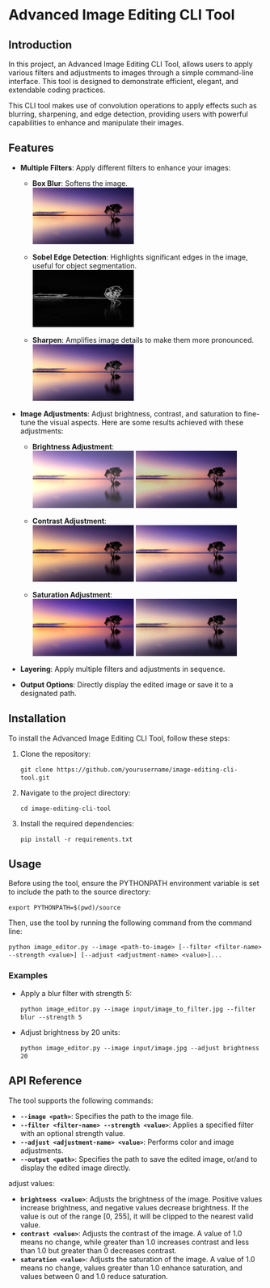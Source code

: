 # Advanced Image Editing CLI Tool

## Introduction

In this project, an Advanced Image Editing CLI Tool, allows users to apply various filters and adjustments to images through a simple command-line interface. This tool is designed to demonstrate efficient, elegant, and extendable coding practices.

This CLI tool makes use of convolution operations to apply effects such as blurring, sharpening, and edge detection, providing users with powerful capabilities to enhance and manipulate their images.

## Features

- **Multiple Filters**: Apply different filters to enhance your images:
  - **Box Blur**: Softens the image.
    <br>
    <img src="../docs/Images/blurred_image_result.jpg" alt="Box Blur Example" title="Box Blur Result" width="200"/>
  
  - **Sobel Edge Detection**: Highlights significant edges in the image, useful for object segmentation.
    <br>
    <img src="../docs/Images/edge_detected_image_result.jpg" alt="Sobel Edge Detection Example" title="Sobel Edge Detection Result" width="200"/>

  - **Sharpen**: Amplifies image details to make them more pronounced.
    <br>
    <img src="../docs/Images/sharpened_image_result.jpg" alt="Sharpen Example" title="Sharpen Result" width="200"/>

    
- **Image Adjustments**: Adjust brightness, contrast, and saturation to fine-tune the visual aspects. Here are some results achieved with these adjustments:

  - **Brightness Adjustment**:
    <br>
    <img src="../docs/Images/brightened_image_result.jpg" alt="Increased Brightness" title="Increased Brightness Result" width="200"/>
    <img src="../docs/Images/darkened_image_result.jpg" alt="Decreased Brightness" title="Decreased Brightness Result" width="200"/>

  - **Contrast Adjustment**:
    <br>
    <img src="../docs/Images/high_contrast_image_result.jpg" alt="Increased Contrast" title="Increased Contrast Result" width="200"/>
    <img src="../docs/Images/low_contrast_image_result.jpg" alt="Decreased Contrast" title="Decreased Contrast Result" width="200"/>

  - **Saturation Adjustment**:
    <br>
    <img src="../docs/Images/saturated_image_result.jpg" alt="Increased Saturation" title="Increased Saturation Result" width="200"/>
    <img src="../docs/Images/desaturated_image_result.jpg" alt="Decreased Saturation" title="Decreased Saturation Result" width="200"/>

- **Layering**: Apply multiple filters and adjustments in sequence.
- **Output Options**: Directly display the edited image or save it to a designated path.

## Installation

To install the Advanced Image Editing CLI Tool, follow these steps:

1. Clone the repository:
   ```
   git clone https://github.com/yourusername/image-editing-cli-tool.git
   ```
2. Navigate to the project directory:
   ```
   cd image-editing-cli-tool
   ```
3. Install the required dependencies:
   ```
   pip install -r requirements.txt
   ```

## Usage
Before using the tool, ensure the PYTHONPATH environment variable is set to include the path to the source directory:
```
export PYTHONPATH=$(pwd)/source
```
Then, use the tool by running the following command from the command line:

```
python image_editor.py --image <path-to-image> [--filter <filter-name> --strength <value>] [--adjust <adjustment-name> <value>]...
```

### Examples

- Apply a blur filter with strength 5:
  ```
  python image_editor.py --image input/image_to_filter.jpg --filter blur --strength 5
  ```
- Adjust brightness by 20 units:
  ```
  python image_editor.py --image input/image.jpg --adjust brightness 20
  ```

## API Reference

The tool supports the following commands:

- **`--image <path>`**: Specifies the path to the image file.
- **`--filter <filter-name> --strength <value>`**: Applies a specified filter with an optional strength value.
- **`--adjust <adjustment-name> <value>`**: Performs color and image adjustments.
- **`--output <path>`**: Specifies the path to save the edited image, or/and to display the edited image directly.

adjust values:
  - **`brightness <value>`**: Adjusts the brightness of the image. Positive values increase brightness, and negative values decrease brightness. If the value is out of the range [0, 255], it will be clipped to the nearest valid value.
  - **`contrast <value>`**: Adjusts the contrast of the image. A value of 1.0 means no change, while greater than 1.0 increases contrast and less than 1.0 but greater than 0 decreases contrast.
  - **`saturation <value>`**: Adjusts the saturation of the image. A value of 1.0 means no change, values greater than 1.0 enhance saturation, and values between 0 and 1.0 reduce saturation.
